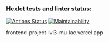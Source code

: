 ### Hexlet tests and linter status:
[![Actions Status](https://github.com/justannieannie/frontend-project-lvl3/workflows/hexlet-check/badge.svg)](https://github.com/justannieannie/frontend-project-lvl3/actions)
[![Maintainability](https://api.codeclimate.com/v1/badges/ae8d19e65e327ed43919/maintainability)](https://codeclimate.com/github/justannieannie/frontend-project-lvl3/maintainability)

frontend-project-lvl3-mu-lac.vercel.app
